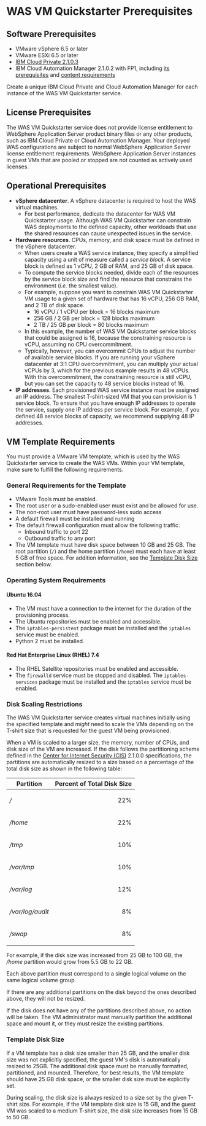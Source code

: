 # WAS VM Quickstarter Prerequisites

## Software Prerequisites
* VMware vSphere 6.5 or later
* VMware ESXi 6.5 or later
* [IBM Cloud Private 2.1.0.3](https://www.ibm.com/support/knowledgecenter/SSBS6K_2.1.0.3/kc_welcome_containers.html)
* IBM Cloud Automation Manager 2.1.0.2 with FP1, including [its prerequisites](https://www.ibm.com/support/knowledgecenter/SS2L37_2.1.0.2/cam_prereq.html) and [content requirements](https://www.ibm.com/support/knowledgecenter/SS2L37_2.1.0.2/content/cam_content_camc_requirements.html)

Create a unique IBM Cloud Private and Cloud Automation Manager for each instance of the WAS VM Quickstarter service.

## License Prerequisites

The WAS VM Quickstarter service does not provide license entitlement to WebSphere Application Server product binary files or any other products, such as IBM Cloud Private or Cloud Automation Manager.  Your deployed WAS configurations are subject to normal WebSphere Application Server license entitlement requirements. WebSphere Application Server instances in guest VMs that are pooled or stopped are not counted as actively used licenses.

## Operational Prerequisites
* **vSphere datacenter**. A vSphere datacenter is required to host the WAS virtual machines.  
  * For best performance, dedicate the datacenter for WAS VM Quickstarter usage. Although WAS VM Quickstarter can constrain WAS deployments to the defined capacity, other workloads that use the shared resources can cause unexpected issues in the service.
* **Hardware resources**. CPUs, memory, and disk space must be defined in the vSphere datacenter.
  * When users create a WAS service instance, they specify a simplified capacity using a unit of measure called a _service block_.  A service block is defined as 1 vCPU, 2 GB of RAM, and 25 GB of disk space.
  * To compute the service blocks needed, divide each of the resources by the service block size and find the resource that constrains the environment (_i.e._ the smallest value).
  * For example, suppose you want to constrain WAS VM Quickstarter VM usage to a given set of hardware that has 16 vCPU, 256 GB RAM, and 2 TB of disk space.  
    * 16 vCPU / 1 vCPU per block = 16 blocks maximum
    * 256 GB / 2 GB per block = 128 blocks maximum
    * 2 TB / 25 GB per block = 80 blocks maximum
  * In this example, the number of WAS VM Quickstarter service blocks that could be assigned is 16, because the constraining resource is vCPU, assuming no CPU overcommitment.  
  *  Typically, however, you can overcommit CPUs to adjust the number of available service blocks.  If you are running your vSphere datacenter at 3:1 CPU overcommitment, you can multiply your actual vCPUs by 3, which for the previous example results in 48 vCPUs.  With this overcommitment, the constraining resource is still vCPU, but you can set the capacity to 48 service blocks instead of 16.
* **IP addresses**.  Each provisioned WAS service instance must be assigned an IP address.  The smallest T-shirt-sized VM that you can provision is 1 service block. To ensure that you have enough IP addresses to operate the service, supply one IP address per service block. For example, if you defined 48 service blocks of capacity, we recommend supplying 48 IP addresses.

## VM Template Requirements
You must provide a VMware VM template, which is used by the WAS Quickstarter service to create the WAS VMs. Within your VM template, make sure to fulfill the following requirements.

### General Requirements for the Template
* VMware Tools must be enabled.
* The root user or a sudo-enabled user must exist and be allowed for use.
* The non-root user must have password-less sudo access
* A default firewall must be installed and running
* The default firewall configuration must allow the following traffic:
  * Inbound traffic to port 22
  * Outbound traffic to any port
* The VM template must have disk space between 10 GB and 25 GB. The root partition (`/`) and the home partition (`/home`) must each have at least 5 GB of free space. For addition information, see the [Template Disk Size](#template-disk-size) section below.

### Operating System Requirements

#### Ubuntu 16.04
* The VM must have a connection to the internet for the duration of the provisioning process.
* The Ubuntu repositories must be enabled and accessible.
* The `iptables-persistent` package must be installed and the `iptables` service must be enabled.
* Python 2 must be installed.

#### Red Hat Enterprise Linux (RHEL) 7.4
* The RHEL Satellite repositories must be enabled and accessible.
* The `firewalld` service must be stopped and disabled. The `iptables-services` package must be installed and the `iptables` service must be enabled.

### Disk Scaling Restrictions

The WAS VM Quickstarter service creates virtual machines initially using the specified template and _might_ need to scale the VMs depending on the T-shirt size that is requested for the guest VM being provisioned.  

When a VM is scaled to a larger size, the memory, number of CPUs, and disk size of the VM are increased.  If the disk follows the partitioning scheme defined in the [Center for Internet Security (CIS)](https://www.cisecurity.org/cis-benchmarks/) 2.1.0.0 specifications, the partitions are automatically resized to a size based on a percentage of the total disk size as shown in the following table:

| Partition | Percent of Total Disk Size |
| --------- | -------------------------- |
| _/_       |<p align="right">22%        |
| _/home_   |<p align="right">22%        |
| _/tmp_    |<p align="right">10%        |
| _/var/tmp_ |<p align="right">10%       |
| _/var/log_ |<p align="right">12%       |
| _/var/log/audit_ | <p align="right">8% |
| _/swap_ | <p align="right">8% |

For example, if the disk size was increased from 25 GB to 100 GB, the _/home_ partition would grow from 5.5 GB to 22 GB.

Each above partition must correspond to a single logical volume on the same logical volume group.

If there are any additional partitions on the disk beyond the ones described above, they will not be resized.

If the disk does not have any of the partitions described above, no action will be taken. The VM administrator must manually partition the additional space and mount it, or they must resize the existing partitions.

### Template Disk Size

If a VM template has a disk size smaller than 25 GB, and the smaller disk size was not explicitly specified, the guest VM's disk is automatically resized to 25GB. The additional disk space must be manually formatted, partitioned, and mounted. Therefore, for best results, the VM template should have 25 GB disk space, or the smaller disk size must be explicitly set.

During scaling, the disk size is always resized to a size set by the given T-shirt size. For example, if the VM template disk size is 15 GB, and the guest VM was scaled to a medium T-shirt size, the disk size increases from 15 GB to 50 GB.
